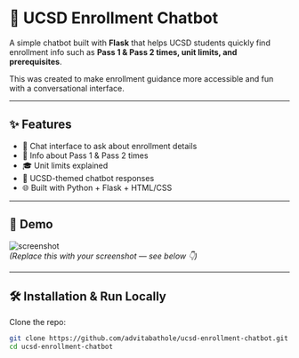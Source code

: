 # 🐬 UCSD Enrollment Chatbot

A simple chatbot built with **Flask** that helps UCSD students quickly find enrollment info such as **Pass 1 & Pass 2 times, unit limits, and prerequisites**.  

This was created to make enrollment guidance more accessible and fun with a conversational interface.

---

## ✨ Features
- 💬 Chat interface to ask about enrollment details  
- 📅 Info about Pass 1 & Pass 2 times  
- 🎓 Unit limits explained  
- 🐬 UCSD-themed chatbot responses  
- 🌐 Built with Python + Flask + HTML/CSS  

---

## 🚀 Demo
![screenshot](docs/screenshot.png)  
*(Replace this with your screenshot — see below 👇)*

---

## 🛠️ Installation & Run Locally
Clone the repo:
```bash
git clone https://github.com/advitabathole/ucsd-enrollment-chatbot.git
cd ucsd-enrollment-chatbot
